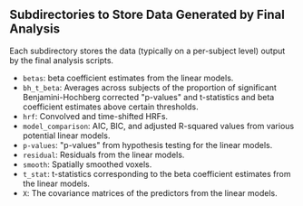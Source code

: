 ## Subdirectories to Store Data Generated by Final Analysis 

Each subdirectory stores the data (typically on a per-subject level) output by 
the final analysis scripts. 

- `betas`: beta coefficient estimates from the linear models. 
- `bh_t_beta`: Averages across subjects of the proportion of significant 
Benjamini-Hochberg corrected "p-values" and  t-statistics and beta coefficient 
estimates above certain thresholds. 
- `hrf`: Convolved and time-shifted HRFs. 
- `model_comparison`: AIC, BIC, and adjusted R-squared values from various 
potential linear models. 
- `p-values`: "p-values" from hypothesis testing for the linear models. 
- `residual`: Residuals from the linear models. 
- `smooth`: Spatially smoothed voxels. 
- `t_stat`: t-statistics corresponding to the beta coefficient estimates from 
the linear models. 
- `X`: The covariance matrices of the predictors from the linear models. 
